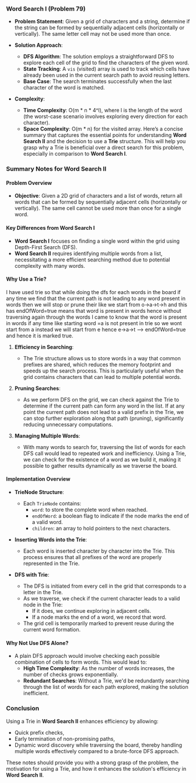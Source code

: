 ### **Word Search I (Problem 79)**

- **Problem Statement**: Given a grid of characters and a string, determine if the string can be formed by sequentially adjacent cells (horizontally or vertically). The same letter cell may not be used more than once.

- **Solution Approach**: 
  - **DFS Algorithm**: The solution employs a straightforward DFS to explore each cell of the grid to find the characters of the given word.
  - **State Tracking**: A `vis` (visited) array is used to track which cells have already been used in the current search path to avoid reusing letters.
  - **Base Case**: The search terminates successfully when the last character of the word is matched.

- **Complexity**:
  - **Time Complexity**: O(m * n * 4^l), where l is the length of the word (the worst-case scenario involves exploring every direction for each character).
  - **Space Complexity**: O(m * n) for the visited array.
Here’s a concise summary that captures the essential points for understanding **Word Search II** and the decision to use a **Trie** structure. This will help you grasp why a Trie is beneficial over a direct search for this problem, especially in comparison to **Word Search I**.

### Summary Notes for Word Search II

#### Problem Overview
- **Objective**: Given a 2D grid of characters and a list of words, return all words that can be formed by sequentially adjacent cells (horizontally or vertically). The same cell cannot be used more than once for a single word.
  
#### Key Differences from Word Search I
- **Word Search I** focuses on finding a single word within the grid using Depth-First Search (DFS).
- **Word Search II** requires identifying multiple words from a list, necessitating a more efficient searching method due to potential complexity with many words.

#### Why Use a Trie?
  I have used trie so that while doing the dfs for each words in the board if any time
   we find that the current path is not leading to any word present in words then we will stop 
   or prune their like we start from o->a->t->h and this has endOfWord=true means that word is present in words
   hence without traversing again through the words I came to know that the word is present in words
   if any time like starting word =a is not present in trie so we wont start from a instead we will start from
   e hence e->a->t --> endOfWord=true and hence it is marked true.
        
1. **Efficiency in Searching**:
   - The Trie structure allows us to store words in a way that common prefixes are shared, which reduces the memory footprint and speeds up the search process. This is particularly useful when the grid contains characters that can lead to multiple potential words.
   
2. **Pruning Searches**:
   - As we perform DFS on the grid, we can check against the Trie to determine if the current path can form any word in the list. If at any point the current path does not lead to a valid prefix in the Trie, we can stop further exploration along that path (pruning), significantly reducing unnecessary computations.

3. **Managing Multiple Words**:
   - With many words to search for, traversing the list of words for each DFS call would lead to repeated work and inefficiency. Using a Trie, we can check for the existence of a word as we build it, making it possible to gather results dynamically as we traverse the board.

#### Implementation Overview
- **TrieNode Structure**:
  - Each `TrieNode` contains:
    - `word`: to store the complete word when reached.
    - `endOfWord`: a boolean flag to indicate if the node marks the end of a valid word.
    - `children`: an array to hold pointers to the next characters.

- **Inserting Words into the Trie**:
  - Each word is inserted character by character into the Trie. This process ensures that all prefixes of the word are properly represented in the Trie.

- **DFS with Trie**:
  - The DFS is initiated from every cell in the grid that corresponds to a letter in the Trie.
  - As we traverse, we check if the current character leads to a valid node in the Trie:
    - If it does, we continue exploring in adjacent cells.
    - If a node marks the end of a word, we record that word.
  - The grid cell is temporarily marked to prevent reuse during the current word formation.

#### Why Not Use DFS Alone?
- A plain DFS approach would involve checking each possible combination of cells to form words. This would lead to:
  - **High Time Complexity**: As the number of words increases, the number of checks grows exponentially.
  - **Redundant Searches**: Without a Trie, we'd be redundantly searching through the list of words for each path explored, making the solution inefficient.

### Conclusion
Using a Trie in **Word Search II** enhances efficiency by allowing:
- Quick prefix checks,
- Early termination of non-promising paths,
- Dynamic word discovery while traversing the board, thereby handling multiple words effectively compared to a brute-force DFS approach.

These notes should provide you with a strong grasp of the problem, the motivation for using a Trie, and how it enhances the solution's efficiency in **Word Search II**.
